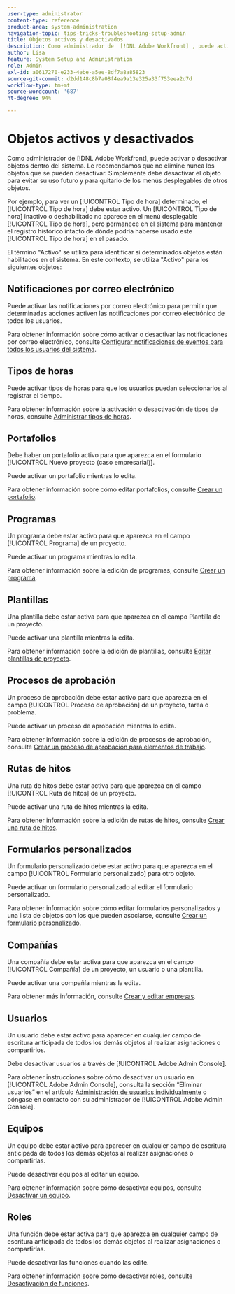 ```yaml
---
user-type: administrator
content-type: reference
product-area: system-administration
navigation-topic: tips-tricks-troubleshooting-setup-admin
title: Objetos activos y desactivados
description: Como administrador de  [!DNL Adobe Workfront] , puede activar o desactivar objetos dentro del sistema. Le recomendamos que no elimine nunca los objetos que se pueden desactivar. Simplemente debe desactivar el objeto para evitar su uso futuro y para quitarlo de los menús desplegables de otros objetos.
author: Lisa
feature: System Setup and Administration
role: Admin
exl-id: a0617270-e233-4ebe-a5ee-8df7a8a85823
source-git-commit: d2dd148c8b7a08f4ea9a13e325a33f753eea2d7d
workflow-type: tm+mt
source-wordcount: '687'
ht-degree: 94%

---
```


# Objetos activos y desactivados

Como administrador de [!DNL Adobe Workfront], puede activar o desactivar objetos dentro del sistema. Le recomendamos que no elimine nunca los objetos que se pueden desactivar. Simplemente debe desactivar el objeto para evitar su uso futuro y para quitarlo de los menús desplegables de otros objetos.

Por ejemplo, para ver un [!UICONTROL Tipo de hora] determinado, el [!UICONTROL Tipo de hora] debe estar activo. Un [!UICONTROL Tipo de hora] inactivo o deshabilitado no aparece en el menú desplegable [!UICONTROL Tipo de hora], pero permanece en el sistema para mantener el registro histórico intacto de dónde podría haberse usado este [!UICONTROL Tipo de hora] en el pasado.

El término &quot;Activo&quot; se utiliza para identificar si determinados objetos están habilitados en el sistema. En este contexto, se utiliza &quot;Activo&quot; para los siguientes objetos:

## Notificaciones por correo electrónico

Puede activar las notificaciones por correo electrónico para permitir que determinadas acciones activen las notificaciones por correo electrónico de todos los usuarios.

Para obtener información sobre cómo activar o desactivar las notificaciones por correo electrónico, consulte [Configurar notificaciones de eventos para todos los usuarios del sistema](../../administration-and-setup/manage-workfront/emails/configure-event-notifications-for-everyone-in-the-system.md).

## Tipos de horas

Puede activar tipos de horas para que los usuarios puedan seleccionarlos al registrar el tiempo.

Para obtener información sobre la activación o desactivación de tipos de horas, consulte [Administrar tipos de horas](../../administration-and-setup/set-up-workfront/configure-timesheets-schedules/hour-types.md).

## Portafolios

Debe haber un portafolio activo para que aparezca en el formulario [!UICONTROL Nuevo proyecto (caso empresarial)].

Puede activar un portafolio mientras lo edita.

Para obtener información sobre cómo editar portafolios, consulte [Crear un portafolio](../../manage-work/portfolios/create-and-manage-portfolios/create-portfolios.md).

## Programas

Un programa debe estar activo para que aparezca en el campo [!UICONTROL Programa] de un proyecto.

Puede activar un programa mientras lo edita.

Para obtener información sobre la edición de programas, consulte [Crear un programa](../../manage-work/portfolios/create-and-manage-programs/create-program.md).

## Plantillas

Una plantilla debe estar activa para que aparezca en el campo Plantilla de un proyecto.

Puede activar una plantilla mientras la edita.

Para obtener información sobre la edición de plantillas, consulte [Editar plantillas de proyecto](../../manage-work/projects/create-and-manage-templates/edit-templates.md).

## Procesos de aprobación

Un proceso de aprobación debe estar activo para que aparezca en el campo [!UICONTROL Proceso de aprobación] de un proyecto, tarea o problema.

Puede activar un proceso de aprobación mientras lo edita.

Para obtener información sobre la edición de procesos de aprobación, consulte [Crear un proceso de aprobación para elementos de trabajo](../../administration-and-setup/customize-workfront/configure-approval-milestone-processes/create-approval-processes.md).

## Rutas de hitos

Una ruta de hitos debe estar activa para que aparezca en el campo [!UICONTROL Ruta de hitos] de un proyecto.

Puede activar una ruta de hitos mientras la edita.

Para obtener información sobre la edición de rutas de hitos, consulte [Crear una ruta de hitos](../../administration-and-setup/customize-workfront/configure-approval-milestone-processes/create-milestone-path.md).

## Formularios personalizados

Un formulario personalizado debe estar activo para que aparezca en el campo [!UICONTROL Formulario personalizado] para otro objeto.

Puede activar un formulario personalizado al editar el formulario personalizado.

Para obtener información sobre cómo editar formularios personalizados y una lista de objetos con los que pueden asociarse, consulte [Crear un formulario personalizado](/help/quicksilver/administration-and-setup/customize-workfront/create-manage-custom-forms/form-designer/design-a-form/design-a-form.md).

## Compañías

Una compañía debe estar activa para que aparezca en el campo [!UICONTROL Compañía] de un proyecto, un usuario o una plantilla.

Puede activar una compañía mientras la edita.

Para obtener más información, consulte [Crear y editar empresas](../../administration-and-setup/set-up-workfront/organizational-setup/create-and-edit-companies.md).

## Usuarios

Un usuario debe estar activo para aparecer en cualquier campo de escritura anticipada de todos los demás objetos al realizar asignaciones o compartirlos.

Debe desactivar usuarios a través de [!UICONTROL Adobe Admin Console].

Para obtener instrucciones sobre cómo desactivar un usuario en [!UICONTROL Adobe Admin Console], consulta la sección “Eliminar usuarios” en el artículo [Administración de usuarios individualmente](https://helpx.adobe.com/es/enterprise/using/manage-users-individually.html?lang=es) o póngase en contacto con su administrador de [!UICONTROL Adobe Admin Console].

## Equipos

Un equipo debe estar activo para aparecer en cualquier campo de escritura anticipada de todos los demás objetos al realizar asignaciones o compartirlas.

Puede desactivar equipos al editar un equipo.

Para obtener información sobre cómo desactivar equipos, consulte [Desactivar un equipo](../../people-teams-and-groups/create-and-manage-teams/deactivate-a-team.md).

## Roles

Una función debe estar activa para que aparezca en cualquier campo de escritura anticipada de todos los demás objetos al realizar asignaciones o compartirlas.

Puede desactivar las funciones cuando las edite.

Para obtener información sobre cómo desactivar roles, consulte [Desactivación de funciones](../../administration-and-setup/set-up-workfront/organizational-setup/deactivate-job-roles.md).

